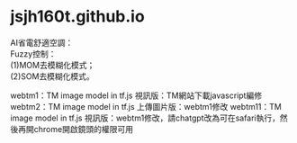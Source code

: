 # jsjh160t.github.io

AI省電舒適空調：<br>
Fuzzy控制：<br>
(1)MOM去模糊化模式；<br>
(2)SOM去模糊化模式。<br>


webtm1：TM image model in tf.js 視訊版：TM網站下載javascript編修<br>
webtm2：TM image model in tf.js 上傳圖片版：webtm1修改
webtm11：TM image model in tf.js 視訊版：webtm1修改，請chatgpt改為可在safari執行，然後再開chrome開啟鏡頭的權限可用<br>
